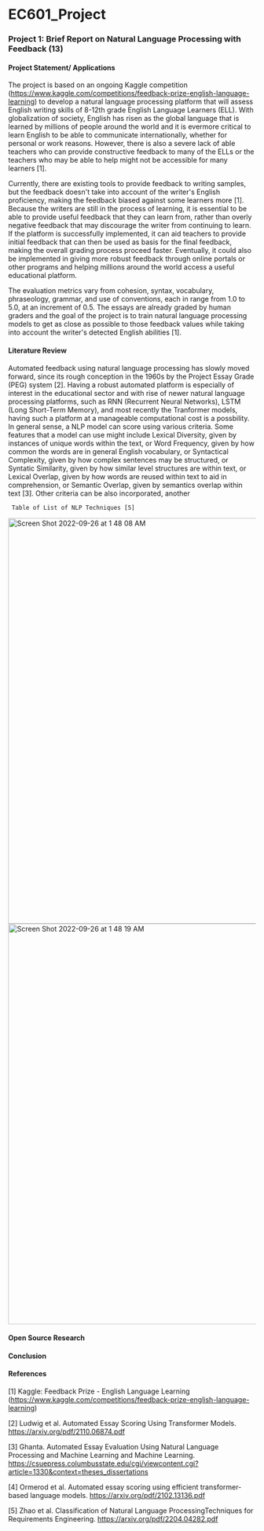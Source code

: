 # EC601_Project
### Project 1: Brief Report on Natural Language Processing with Feedback (13)
#### Project Statement/ Applications
The project is based on an ongoing Kaggle competition (https://www.kaggle.com/competitions/feedback-prize-english-language-learning) to develop a natural language processing platform that will assess English writing skills of 8-12th grade English Language Learners (ELL). With globalization of society, English has risen as the global language that is learned by millions of people around the world and it is evermore critical to learn English to be able to communicate internationally, whether for personal or work reasons. However, there is also a severe lack of able teachers who can provide constructive feedback to many of the ELLs or the teachers who may be able to help might not be accessible for many learners [1].

Currently, there are existing tools to provide feedback to writing samples, but the feedback doesn't take into account of the writer's English proficiency, making the feedback biased against some learners more [1]. Because the writers are still in the process of learning, it is essential to be able to provide useful feedback that they can learn from, rather than overly negative feedback that may discourage the writer from continuing to learn. If the platform is successfully implemented, it can aid teachers to provide initial feedback that can then be used as basis for the final feedback, making the overall grading process proceed faster. Eventually, it could also be implemented in giving more robust feedback through online portals or other programs and helping millions around the world access a useful educational platform. 

The evaluation metrics vary from cohesion, syntax, vocabulary, phraseology, grammar, and use of conventions, each in range from 1.0 to 5.0, at an increment of 0.5. The essays are already graded by human graders and the goal of the project is to train natural language processing models to get as close as possible to those feedback values while taking into account the writer's detected English abilities [1]. 


#### Literature Review
Automated feedback using natural language processing has slowly moved forward, since its rough conception in the 1960s by the Project Essay Grade (PEG) system [2]. Having a robust automated platform is especially of interest in the educational sector and with rise of newer natural language processing platforms, such as RNN (Recurrent Neural Networks), LSTM (Long Short-Term Memory), and most recently the Tranformer models, having such a platform at a manageable computational cost is a possbility. 
In general sense, a NLP model can score using various criteria. Some features that a model can use might include Lexical Diversity, given by instances of unique words within the text, or Word Frequency, given by how common the words are in general English vocabulary, or Syntactical Complexity, given by how complex sentences may be structured, or Syntatic Similarity, given by how similar level structures are within text, or Lexical Overlap, given by how words are reused within text to aid in comprehension, or Semantic Overlap, given by semantics overlap within text [3]. Other criteria can be also incorporated, another 

` Table of List of NLP Techniques [5]`

<img width="826" alt="Screen Shot 2022-09-26 at 1 48 08 AM" src="https://user-images.githubusercontent.com/91296660/192202513-c12529fd-21f3-4b91-840b-5c97960286ee.png">
<img width="816" alt="Screen Shot 2022-09-26 at 1 48 19 AM" src="https://user-images.githubusercontent.com/91296660/192202522-c2b09eb7-46e7-4039-add5-3cf49a8bf04f.png">

#### Open Source Research 

#### Conclusion

#### References
[1] Kaggle: Feedback Prize - English Language Learning (https://www.kaggle.com/competitions/feedback-prize-english-language-learning)

[2] Ludwig et al. Automated Essay Scoring Using Transformer Models. https://arxiv.org/pdf/2110.06874.pdf

[3] Ghanta. Automated Essay Evaluation Using Natural Language Processing and Machine Learning and Machine Learning. https://csuepress.columbusstate.edu/cgi/viewcontent.cgi?article=1330&context=theses_dissertations

[4] Ormerod et al. Automated essay scoring using efficient transformer-based language models. https://arxiv.org/pdf/2102.13136.pdf

[5] Zhao et al. Classification of Natural Language ProcessingTechniques for Requirements Engineering. https://arxiv.org/pdf/2204.04282.pdf

